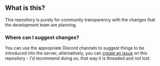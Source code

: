 ## What is this?
This repository is purely for community transparency with the changes that the development team are planning.

### Where can I suggest changes?
You can use the appropriate Discord channels to suggest things to be introduced into the server, alternatively, you can [create an issue][create-issue] on this repository - I'd recommend doing so, that way it is threaded and not lost.

[create-issue]: https://github.com/highspeed-gaming/dev_updates/issues/new

